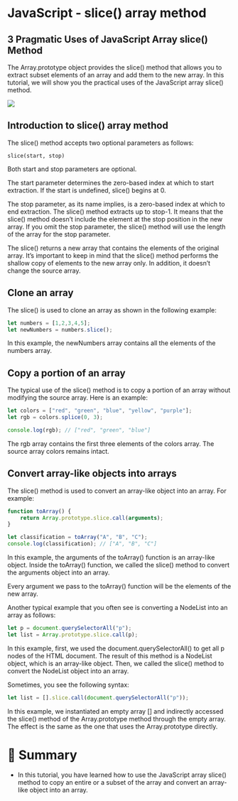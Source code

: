 # JavaScript - slice() array method

## 3 Pragmatic Uses of JavaScript Array slice() Method

The Array.prototype object provides the slice() method that allows you to extract subset elements of an array and add them to the new array. In this tutorial, we will show you the practical uses of the JavaScript array slice() method.

<img src="https://www.javascripttutorial.net/wp-content/uploads/2016/11/JavaScript-Array-Slice-300x172.png">

## Introduction to slice() array method

The slice() method accepts two optional parameters as follows:

```
slice(start, stop)
```

Both start and stop parameters are optional.

The start parameter determines the zero-based index at which to start extraction. If the start is undefined, slice() begins at 0.

The stop parameter, as its name implies, is a zero-based index at which to end extraction. The slice() method extracts up to stop-1. It means that the slice() method doesn’t include the element at the stop position in the new array. If you omit the stop parameter, the slice() method will use the length of the array for the stop parameter.

The slice() returns a new array that contains the elements of the original array. It’s important to keep in mind that the slice() method performs the shallow copy of elements to the new array only. In addition, it doesn’t change the source array.

## Clone an array

The slice() is used to clone an array as shown in the following example:

```js
let numbers = [1,2,3,4,5];
let newNumbers = numbers.slice();
```

In this example, the newNumbers array contains all the elements of the numbers array.

## Copy a portion of an array

The typical use of the slice() method is to copy a portion of an array without modifying the source array. Here is an example:

```js
let colors = ["red", "green", "blue", "yellow", "purple"];
let rgb = colors.splice(0, 3);

console.log(rgb); // ["red", "green", "blue"]
```

The rgb array contains the first three elements of the colors array. The source array colors remains intact.

## Convert array-like objects into arrays

The slice() method is used to convert an array-like object into an array. For example:

```js
function toArray() {
    return Array.prototype.slice.call(arguments);
}

let classification = toArray("A", "B", "C");
console.log(classification); // ["A", "B", "C"]
```

In this example, the arguments of the toArray() function is an array-like object. Inside the toArray() function, we called the slice() method to convert the arguments object into an array.

Every argument we pass to the toArray() function will be the elements of the new array.

Another typical example that you often see is converting a NodeList into an array as follows:

```js
let p = document.querySelectorAll("p");
let list = Array.prototype.slice.call(p);
```

In this example, first, we used the document.querySelectorAll() to get all p nodes of the HTML document. The result of this method is a NodeList object, which is an array-like object. Then, we called the slice() method to convert the NodeList object into an array.

Sometimes, you see the following syntax:

```js
let list = [].slice.call(document.querySelectorAll("p"));
```

In this example, we instantiated an empty array [] and indirectly accessed the slice() method of the Array.prototype method through the empty array. The effect is the same as the one that uses the Array.prototype directly.

# :memo: Summary

- In this tutorial, you have learned how to use the JavaScript array slice() method to copy an entire or a subset of the array and convert an array-like object into an array.
